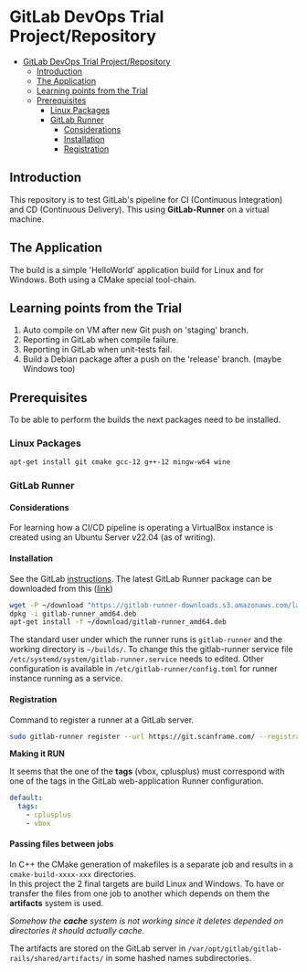 # GitLab DevOps Trial Project/Repository

<!-- TOC -->
* [GitLab DevOps Trial Project/Repository](#gitlab-devops-trial-projectrepository)
  * [Introduction](#introduction)
  * [The Application](#the-application)
  * [Learning points from the Trial](#learning-points-from-the-trial)
  * [Prerequisites](#prerequisites)
    * [Linux Packages](#linux-packages)
    * [GitLab Runner](#gitlab-runner)
      * [Considerations](#considerations)
      * [Installation](#installation)
      * [Registration](#registration)
<!-- TOC -->

## Introduction

This repository is to test GitLab's pipeline for CI (Continuous Integration) and CD (Continuous Delivery).
This using **GitLab-Runner** on a virtual machine.

## The Application

The build is a simple 'HelloWorld' application build for Linux and for Windows.
Both using a CMake special tool-chain.

## Learning points from the Trial

1. Auto compile on VM after new Git push on 'staging' branch.
2. Reporting in GitLab when compile failure. 
3. Reporting in GitLab when unit-tests fail.
4. Build a Debian package after a push on the 'release' branch. (maybe Windows too)

## Prerequisites

To be able to perform the builds the next packages need to be installed.

### Linux Packages
 
```bash
apt-get install git cmake gcc-12 g++-12 mingw-w64 wine
```

### GitLab Runner

#### Considerations

For learning how a CI/CD pipeline is operating a VirtualBox instance is created using an
Ubuntu Server v22.04 (as of writing).

#### Installation

See the GitLab [instructions](https://docs.gitlab.com/runner/install/linux-manually.html).
The latest GitLab Runner package 
can be downloaded from this ([link](https://gitlab-runner-downloads.s3.amazonaws.com/latest/index.html))

```bash
wget -P ~/download "https://gitlab-runner-downloads.s3.amazonaws.com/latest/deb/gitlab-runner_amd64.deb"
dpkg -i gitlab-runner_amd64.deb
apt-get install -f ~/download/gitlab-runner_amd64.deb
```

The standard user under which the runner runs is `gitlab-runner` and the working directory is `~/builds/`.
To change this the gitlab-runner service file `/etc/systemd/system/gitlab-runner.service` needs to edited.
Other configuration is available in  `/etc/gitlab-runner/config.toml` for runner instance running 
as a service.

#### Registration

Command to register a runner at a GitLab server.

```bash
sudo gitlab-runner register --url https://git.scanframe.com/ --registration-token $REGISTRATION_TOKEN
```

**Making it RUN**

It seems that the one of the **tags** (vbox, cplusplus) must correspond with one of the tags in the 
GitLab web-application Runner configuration.

```yaml
default:
  tags:
    - cplusplus
    - vbox
```

#### Passing files between jobs

In C++ the CMake generation of makefiles is a separate job and results in a `cmake-build-xxxx-xxx` directories.<br>
In this project the 2 final targets are build Linux and Windows.
To have or transfer the files from one job to another which depends on them the **artifacts** system is used.

_Somehow the **cache** system is not working since it deletes depended on directories it should actually cache._

The artifacts are stored on the GitLab server in `/var/opt/gitlab/gitlab-rails/shared/artifacts/` 
in some hashed names subdirectories. 

